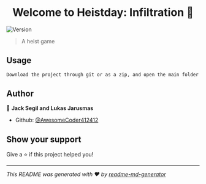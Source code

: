 <h1 align="center">Welcome to Heistday: Infiltration 👋</h1>
<p>
  <img alt="Version" src="https://img.shields.io/badge/version-0.1-blue.svg?cacheSeconds=2592000" />
</p>

> A heist game

## Usage

```sh
Download the project through git or as a zip, and open the main folder in the unity hub(preferably versio 2019.4.1f1)n 
```

## Author

👤 **Jack Segil and Lukas Jarusmas**

* Github: [@AwesomeCoder412412](https://github.com/AwesomeCoder412412)

## Show your support

Give a ⭐️ if this project helped you!

***
_This README was generated with ❤️ by [readme-md-generator](https://github.com/kefranabg/readme-md-generator)_